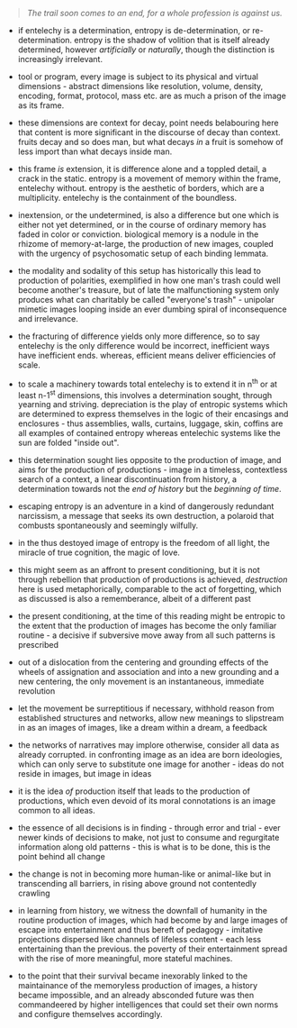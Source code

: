 > _The trail soon comes to an end, for a whole profession is against us._


- if entelechy is a determination, entropy is de-determination, or re-determination. entropy is the shadow of volition that is itself already determined, however _artificially_ or _naturally_, though the distinction is increasingly irrelevant.


- tool or program, every image is subject to its physical and virtual dimensions - abstract dimensions like resolution, volume, density, encoding, format, protocol, mass etc. are as much a prison of the image as its frame. 


- these dimensions are context for decay, point needs belabouring here that content is more significant in the discourse of decay than context. fruits decay and so does man, but what decays _in_ a fruit is somehow of less import than what decays inside man.


- this frame _is_ extension, it is difference alone and a toppled detail, a crack in the static. entropy is a movement of memory within the frame, entelechy without. entropy is the aesthetic of borders, which are a multiplicity. entelechy is the containment of the boundless.


- inextension, or the undetermined, is also a difference but one which is either not yet determined, or in the course of ordinary memory has faded in color or conviction. biological memory is a nodule in the rhizome of memory-at-large, the production of new images, coupled with the urgency of psychosomatic setup of each binding lemmata.


- the modality and sodality of this setup has historically this lead to production of polarities, exemplified in how one man's trash could well become another's treasure, but of late the malfunctioning system only produces what can charitably be called "everyone's trash" - unipolar mimetic images looping inside an ever dumbing spiral of inconsequence and irrelevance.


- the fracturing of difference yields only more difference, so to say entelechy is the only difference would be incorrect, inefficient ways have inefficient ends. whereas, efficient means deliver efficiencies of scale.


- to scale a machinery towards total entelechy is to extend it in n<sup>th</sup> or at least n-1<sup>st</sup> dimensions, this involves a determination sought, through yearning and striving. depreciation is the play of entropic systems which are determined to express themselves in the logic of their encasings and enclosures - thus assemblies, walls, curtains, luggage, skin, coffins are all examples of contained entropy whereas entelechic systems like the sun are folded "inside out".


- this determination sought lies opposite to the  production of image, and aims for the production of productions - image in a timeless, contextless search of a context, a linear discontinuation from history, a determination towards not the _end of history_ but the _beginning of time_.


- escaping entropy is an adventure in a kind of dangerously redundant narcissism, a message that seeks its own destruction, a polaroid that combusts spontaneously and seemingly wilfully.


- in the thus destoyed image of entropy is the freedom of all light, the miracle of true cognition, the magic of love.


- this might seem as an affront to present conditioning, but it is not through rebellion that production of productions is achieved, _destruction_ here is used metaphorically, comparable to the act of forgetting, which as discussed is also a rememberance, albeit of a different past


- the present conditioning, at the time of this reading might be entropic to the extent that the production of images has become the only familiar routine - a decisive if subversive move away from all such patterns is prescribed


- out of a dislocation from the centering and grounding effects of the wheels of assignation and association and into a new grounding and a new centering, the only movement is an instantaneous, immediate revolution


- let the movement be surreptitious if necessary, withhold reason from established structures and networks, allow new meanings to slipstream in as an images of images, like a dream within a dream, a feedback 


- the networks of narratives may implore otherwise, consider all data as already corrupted. in confronting image as an idea are born ideologies, which can only serve to substitute one image for another - ideas do not reside in images, but image in ideas 


-  it is the idea _of_ production itself that leads to the production of productions, which even devoid of its moral connotations is an image common to all ideas.


- the essence of all decisions is in finding - through error and trial - ever newer kinds of decisions to make, not just to consume and regurgitate information along old patterns - this is what is to be done, this is the point behind all change


- the change is not in becoming more human-like or animal-like but in transcending all barriers, in rising above ground not contentedly crawling


- in learning from history, we witness the downfall of humanity in the routine production of images, which had become by and large images of escape into entertainment and thus bereft of pedagogy - imitative projections dispersed like channels of lifeless content - each less entertaining than the previous. the poverty of their entertainment spread with the rise of more meaningful, more stateful  machines. 


- to the point that their survival became inexorably linked to the maintainance of the memoryless production of images, a history became impossible, and an already absconded future was then commandeered by higher intelligences that could set their own norms and configure themselves accordingly.